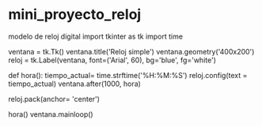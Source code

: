 # mini_proyecto_reloj
modelo de reloj digital
import tkinter as tk
import time

ventana = tk.Tk()
ventana.title('Reloj simple')
ventana.geometry('400x200')
reloj = tk.Label(ventana, font=('Arial', 60), bg='blue', fg='white')

def hora():
    tiempo_actual= time.strftime('%H:%M:%S')
    reloj.config(text = tiempo_actual)
    ventana.after(1000, hora)

reloj.pack(anchor= 'center')

hora()
ventana.mainloop()
